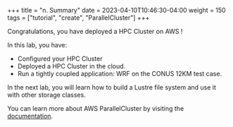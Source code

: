 +++
title = "n. Summary"
date = 2023-04-10T10:46:30-04:00
weight = 150
tags = ["tutorial", "create", "ParallelCluster"]
+++

Congratulations, you have deployed a HPC Cluster on AWS !

In this lab, you have:
- Configured your HPC Cluster
- Deployed a HPC Cluster in the cloud.
- Run a tightly coupled application: WRF on the CONUS 12KM test case.

In the next lab, you will learn how to build a Lustre file system and use it with other storage classes.


You can learn more about AWS ParallelCluster by visiting the [documentation](https://docs.aws.amazon.com/parallelcluster/latest/ug/what-is-aws-parallelcluster.html).
